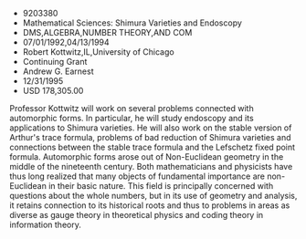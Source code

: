 
* 9203380
* Mathematical Sciences: Shimura Varieties and Endoscopy
* DMS,ALGEBRA,NUMBER THEORY,AND COM
* 07/01/1992,04/13/1994
* Robert Kottwitz,IL,University of Chicago
* Continuing Grant
* Andrew G. Earnest
* 12/31/1995
* USD 178,305.00

Professor Kottwitz will work on several problems connected with automorphic
forms. In particular, he will study endoscopy and its applications to Shimura
varieties. He will also work on the stable version of Arthur's trace formula,
problems of bad reduction of Shimura varieties and connections between the
stable trace formula and the Lefschetz fixed point formula. Automorphic forms
arose out of Non-Euclidean geometry in the middle of the nineteenth century.
Both mathematicians and physicists have thus long realized that many objects of
fundamental importance are non-Euclidean in their basic nature. This field is
principally concerned with questions about the whole numbers, but in its use of
geometry and analysis, it retains connection to its historical roots and thus to
problems in areas as diverse as gauge theory in theoretical physics and coding
theory in information theory.
